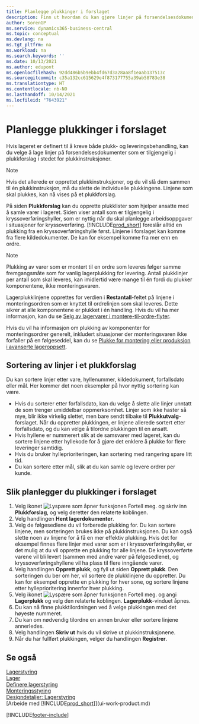 ```yaml
---
title: Planlegge plukkinger i forslaget
description: Finn ut hvordan du kan gjøre linjer på forsendelsesdokumenter tilgjengelige på plukkforslag for lagermedarbeidere.
author: SorenGP
ms.service: dynamics365-business-central
ms.topic: conceptual
ms.devlang: na
ms.tgt_pltfrm: na
ms.workload: na
ms.search.keywords: ''
ms.date: 10/13/2021
ms.author: edupont
ms.openlocfilehash: 92dd486b5b9ebb4fd67d3a28aa8f1eaab137513c
ms.sourcegitcommit: c35a132cc615629e4f873177755a39ab58783e38
ms.translationtype: HT
ms.contentlocale: nb-NO
ms.lasthandoff: 10/14/2021
ms.locfileid: "7643921"
---
```

# <a name="plan-picks-in-worksheets"></a>Planlegge plukkinger i forslaget

Hvis lageret er definert til å kreve både plukk- og leveringsbehandling, kan du velge å lage linjer på forsendelsesdokumenter som er tilgjengelig i plukkforslag i stedet for plukkinstruksjoner.  

> [!NOTE]  
> Hvis det allerede er opprettet plukkinstruksjoner, og du vil slå dem sammen til én plukkinstruksjon, må du slette de individuelle plukkingene. Linjene som skal plukkes, kan nå vises på et plukkforslag.  

På siden **Plukkforslag** kan du opprette plukklister som hjelper ansatte med å samle varer i lageret. Siden viser antall som er tilgjengelig i kryssoverføringshyller, som er nyttig når du skal planlegge arbeidsoppgaver i situasjoner for kryssoverføring. [!INCLUDE[prod_short](includes/prod_short.md)] foreslår alltid en plukking fra en kryssoverføringshylle først. Linjene i forslaget kan komme fra flere kildedokumenter. De kan for eksempel komme fra mer enn en ordre. 

> [!NOTE]  
> Plukking av varer som er montert til en ordre som leveres følger samme fremgangsmåte som for vanlig lagerplukking for levering. Antall plukklinjer per antall som skal leveres, kan imidlertid være mange til én fordi du plukker komponentene, ikke monteringsvaren.  
>
> Lagerplukklinjene opprettes for verdien i **Restantall**-feltet på linjene i monteringsordren som er knyttet til ordrelinjen som skal leveres. Dette sikrer at alle komponentene er plukket i én handling. Hvis du vil ha mer informasjon, kan du se [Selg av lagervarer i montere-til-ordre-flyter](assembly-how-to-sell-inventory-items-in-assemble-to-order-flows.md).  
>
> Hvis du vil ha informasjon om plukking av komponenter for monteringsordrer generelt, inkludert situasjoner der monteringsvaren ikke forfaller på en følgeseddel, kan du se [Plukke for montering eller produksjon i avanserte lageroppsett](warehouse-how-to-pick-for-internal-operations-in-advanced-warehousing.md).  

## <a name="sorting-lines-on-a-pick-worksheet"></a>Sortering av linjer i et plukkforslag
Du kan sortere linjer etter vare, hyllenummer, kildedokument, forfallsdato eller mål. Her kommer det noen eksempler på hvor nyttig sortering kan være.

* Hvis du sorterer etter forfallsdato, kan du velge å slette alle linjer unntatt de som trenger umiddelbar oppmerksomhet. Linjer som ikke haster så mye, blir ikke virkelig slettet, men bare sendt tilbake til **Plukkutvalg**-forslaget. Når du oppretter plukkingen, er linjene allerede sortert etter forfallsdato, og du kan velge å tilordne plukkingen til en ansatt.
* Hvis hyllene er nummerert slik at de samsvarer med lageret, kan du sortere linjene etter hyllekode for å gjøre det enklere å plukke for flere leveringer samtidig. 
* Hvis du bruker hylleprioriteringen, kan sortering med rangering spare litt tid. 
* Du kan sortere etter mål, slik at du kan samle og levere ordrer per kunde.

## <a name="to-plan-picks-in-the-worksheet"></a>Slik planlegger du plukkinger i forslaget

1. Velg ikonet ![Lyspære som åpner funksjonen Fortell meg.](media/ui-search/search_small.png "Fortell hva du vil gjøre") og skriv inn **Plukkforslag**, og velg deretter den relaterte koblingen.  
2. Velg handlingen **Hent lagerdokumenter**.  
3. Velg de følgesedlene du vil forberede plukking for. Du kan sortere linjene, men sorteringen brukes ikke på plukkinstruksjonen. Du kan også slette noen av linjene for å få en mer effektiv plukking. Hvis det for eksempel finnes flere linjer med varer som er i kryssoverføringshyller, er det mulig at du vil opprette en plukking for alle linjene. De kryssoverførte varene vil bli levert (sammen med andre varer på følgesedlene), og kryssoverføringshyllene vil ha plass til flere inngående varer.  
4. Velg handlingen **Opprett plukk**, og fyll ut siden **Opprett plukk**. Den sorteringen du ber om her, vil sortere de plukklinjene du oppretter. Du kan for eksempel opprette en plukking for hver sone, og sortere linjene etter hylleprioritering innenfor hver plukking.  
5. Velg ikonet ![Lyspære som åpner funksjonen Fortell meg.](media/ui-search/search_small.png "Fortell hva du vil gjøre") og angi **Lagerplukk** og velg den relaterte koblingen. **Lagerplukk**-vinduet åpnes.  
6. Du kan nå finne plukktilordningen ved å velge plukkingen med det høyeste nummeret.  
7. Du kan om nødvendig tilordne en annen bruker eller sortere linjene annerledes.  
8. Velg handlingen **Skriv ut** hvis du vil skrive ut plukkinstruksjonene.  
9. Når du har fullført plukkingen, velger du handlingen **Registrer**.  

## <a name="see-also"></a>Se også

[Lagerstyring](warehouse-manage-warehouse.md)  
[Lager](inventory-manage-inventory.md)  
[Definere lagerstyring](warehouse-setup-warehouse.md)  
[Monteringsstyring](assembly-assemble-items.md)  
[Designdetaljer: Lagerstyring](design-details-warehouse-management.md)  
[Arbeide med [!INCLUDE[prod_short](includes/prod_short.md)]](ui-work-product.md)  


[!INCLUDE[footer-include](includes/footer-banner.md)]